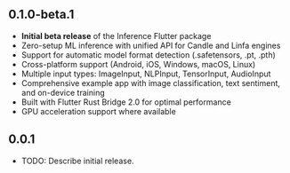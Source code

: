 ## 0.1.0-beta.1

* **Initial beta release** of the Inference Flutter package
* Zero-setup ML inference with unified API for Candle and Linfa engines
* Support for automatic model format detection (.safetensors, .pt, .pth)
* Cross-platform support (Android, iOS, Windows, macOS, Linux)
* Multiple input types: ImageInput, NLPInput, TensorInput, AudioInput
* Comprehensive example app with image classification, text sentiment, and on-device training
* Built with Flutter Rust Bridge 2.0 for optimal performance
* GPU acceleration support where available

## 0.0.1

* TODO: Describe initial release.

